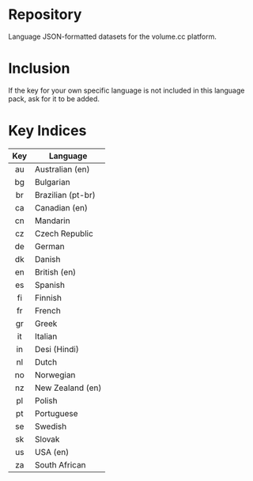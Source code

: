 # Repository

Language JSON-formatted datasets for the volume.cc platform.

# Inclusion

If the key for your own specific language is not included in this language pack, ask for it to be added.

# Key Indices

|  Key  | Language          |
|:-----:|-------------------|
| au    | Australian (en)   |
| bg    | Bulgarian         |
| br    | Brazilian (pt-br) |
| ca    | Canadian (en)     |
| cn    | Mandarin          |
| cz    | Czech Republic    |
| de    | German            |
| dk    | Danish            |
| en    | British (en)      |
| es    | Spanish           |
| fi    | Finnish           |
| fr    | French            |
| gr    | Greek             |
| it    | Italian           |
| in    | Desi (Hindi)      |
| nl    | Dutch             |
| no    | Norwegian         |
| nz    | New Zealand (en)  |
| pl    | Polish            |
| pt    | Portuguese        |
| se    | Swedish           |
| sk    | Slovak            |
| us    | USA (en)          |
| za    | South African     |

